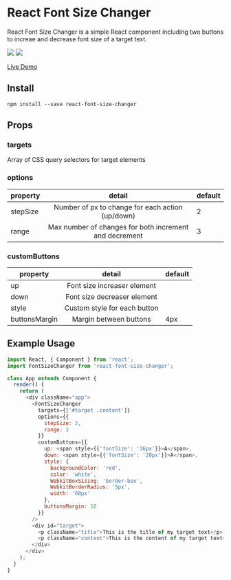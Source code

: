 # React Font Size Changer #

React Font Size Changer is a simple React component including two buttons to increae and decrease font size of a target text.

![](https://img.shields.io/npm/v/react-font-size-changer.svg) ![](https://img.shields.io/travis/mhmtztmr/react-font-size-changer.svg)


[Live Demo](https://moztemur.github.io/react-font-size-changer/demo/)

## Install ##

`npm install --save react-font-size-changer`

## Props ##

### targets ###

Array of CSS query selectors for target elements

### options ###

| property      | detail                                                 | default |
| ------------- |:------------------------------------------------------:| ------- |
| stepSize      | Number of px to change for each action (up/down)       | 2       |
| range         | Max number of changes for both increment and decrement | 3       |

### customButtons ###

| property      | detail                                                 | default |
| ------------- |:------------------------------------------------------:| ------- |
| up            | Font size increaser element                            |         |
| down          | Font size decreaser element                            |         |
| style         | Custom style for each button                           |         |
| buttonsMargin | Margin between buttons                                 | 4px     |


## Example Usage ##

```JavaScript
import React, { Component } from 'react';
import FontSizeChanger from 'react-font-size-changer';

class App extends Component {
  render() {
    return (
      <div className="app">
        <FontSizeChanger
          targets={['#target .content']}
          options={{
            stepSize: 2,
            range: 3
          }}
          customButtons={{
            up: <span style={{'fontSize': '36px'}}>A</span>,
            down: <span style={{'fontSize': '20px'}}>A</span>,
            style: {
              backgroundColor: 'red',
              color: 'white',
              WebkitBoxSizing: 'border-box',
              WebkitBorderRadius: '5px',
              width: '60px'
            },
            buttonsMargin: 10
          }}          
        />
        <div id="target">
          <p className="title">This is the title of my target text</p>
          <p className="content">This is the content of my target text</p>
        </div>
      </div>
    );
  }
}
```

